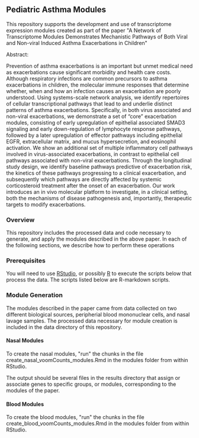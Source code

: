 ## Pediatric Asthma Modules

This repository supports the development and use of transcriptome expression modules created as part of the paper
  "A Network of Transcriptome Modules Demonstrates Mechanistic Pathways of Both Viral and Non-viral Induced Asthma Exacerbations in Children"
  
Abstract:

Prevention of asthma exacerbations is an important but unmet medical need as exacerbations cause significant morbidity and health care costs. Although respiratory infections are common precursors to asthma exacerbations in children, the molecular immune responses that determine whether, when and how an infection causes an exacerbation are poorly understood. Using systems-scale network analysis, we identify repertoires of cellular transcriptional pathways that lead to and underlie distinct patterns of asthma exacerbations. Specifically, in both virus associated and non-viral exacerbations, we demonstrate a set of “core” exacerbation modules, consisting of early upregulation of epithelial associated SMAD3 signaling and early down-regulation of lymphocyte response pathways, followed by a later upregulation of effector pathways including epithelial EGFR, extracellular matrix, and mucus hypersecretion, and eosinophil activation. We show an additional set of multiple inflammatory cell pathways involved in virus-associated exacerbations, in contrast to epithelial cell pathways associated with non-viral exacerbations. Through the longitudinal study design, we identify baseline pathways predictive of exacerbation risk, the kinetics of these pathways progressing to a clinical exacerbation, and subsequently which pathways are directly affected by systemic corticosteroid treatment after the onset of an exacerbation. Our work introduces an in vivo molecular platform to investigate, in a clinical setting, both the mechanisms of disease pathogenesis and, importantly, therapeutic targets to modify exacerbations.

### Overview

This repository includes the processed data and code necessary to generate, and apply the modules described in the above paper.  In each of the following sections, we describe how to perform these operations

### Prerequisites

You will need to use [RStudio](https://www.rstudio.com), or possibly [R](https://www.r-project.org) to execute the scripts below that process the data.  The scripts listed below are R-markdown scripts.

### Module Generation

The modules described in the paper came from data collected on two different biological sources, peripherial blood mononuclear cells, and nasal lavage samples.  The processed data necessary for module creation is included in the data directory of this repository.

#### Nasal Modules

To create the nasal modules, "run" the chunks in the file create_nasal_voomCounts_modules.Rmd in the modules folder from within RStudio.

The output should be several files in the results directory that assign or associate genes to specific groups, or modules, corresponding to the modules of the paper.

#### Blood Modules

To create the blood modules, "run" the chunks in the file create_blood_voomCounts_modules.Rmd in the modules folder from within RStudio.